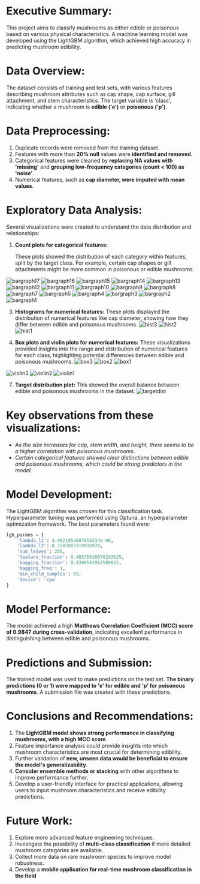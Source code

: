# Executive Summary:
This project aims to classify mushrooms as either edible or poisonous based on various physical characteristics. A machine learning model was developed using the LightGBM algorithm, which achieved high accuracy in predicting mushroom edibility.

# Data Overview:
The dataset consists of training and test sets, with various features describing mushroom attributes such as cap shape, cap surface, gill attachment, and stem characteristics. The target variable is 'class', indicating whether a mushroom is **edible ('e')** or **poisonous ('p')**.

# Data Preprocessing:
1. Duplicate records were removed from the training dataset.
2. Features with more than **20% null** values were **identified and removed**.
3. Categorical features were cleaned by **replacing NA values with 'missing'** and **grouping low-frequency categories (count < 100) as 'noise'**.
4. Numerical features, such as **cap diameter, were imputed with mean values**.

# Exploratory Data Analysis:
Several visualizations were created to understand the data distribution and relationships:

1. **Count plots for categorical features:**

   These plots showed the distribution of each category within features, split by the target class. For example, certain cap shapes or gill attachments might be more common in poisonous or edible mushrooms.

![bargraph17](https://github.com/user-attachments/assets/3539381b-6a50-4854-98f6-13c1e030ef3b)
![bargraph16](https://github.com/user-attachments/assets/8bbf1228-3b9d-47c6-9375-e9cfb9245804)
![bargraph15](https://github.com/user-attachments/assets/8dcc23cb-d73b-48be-9ce2-c5497cecc2d9)
![bargraph14](https://github.com/user-attachments/assets/07b1cad0-027c-40c4-8355-40cdd49ef963)
![bargraph13](https://github.com/user-attachments/assets/66806d8d-6882-40ac-9337-3fc8e8be24a5)
![bargraph12](https://github.com/user-attachments/assets/00ad9d11-2ba2-4cd9-b79d-ca1a3f2766d7)
![bargraph11](https://github.com/user-attachments/assets/ab9ff79f-1776-4b8e-9f17-81a742160345)
![bargraph10](https://github.com/user-attachments/assets/c6c65b62-cf6b-4f08-a0c5-972285b4c850)
![bargraph9](https://github.com/user-attachments/assets/a3bc00a4-9e20-4cf1-907c-b494cc94dcda)
![bargraph8](https://github.com/user-attachments/assets/c552df10-334d-4212-afe5-d8ad7352f892)
![bargraph7](https://github.com/user-attachments/assets/7ca90d36-d563-4bf3-bf76-5d86bcdca0c6)
![bargraph5](https://github.com/user-attachments/assets/47951f8c-43f6-4a30-8329-a7655d43cdd4)
![bargraph4](https://github.com/user-attachments/assets/a854fb45-03a4-4dbd-9eb3-c949b5e1447f)
![bargraph3](https://github.com/user-attachments/assets/5ad2baea-40c3-4b18-8bf9-65f61fa45173)
![bargraph2](https://github.com/user-attachments/assets/b626cfb9-3319-43e2-9e7d-80e46f28dc68)
![bargraph1](https://github.com/user-attachments/assets/4139546e-3489-43a1-a372-6a5220aff980)


3. **Histograms for numerical features:**
   These plots displayed the distribution of numerical features like cap diameter, showing how they differ between edible and poisonous mushrooms.
   ![hist3](https://github.com/user-attachments/assets/42ba8e74-ff9f-42d4-adb1-d101b73bd226)
![hist2](https://github.com/user-attachments/assets/2beb8593-e1a3-4c9f-a258-b98940ec79af)
![hist1](https://github.com/user-attachments/assets/525d8d2b-9267-417b-a99e-c3a5f8bc5550)


5. **Box plots and violin plots for numerical features:**
   These visualizations provided insights into the range and distribution of numerical features for each class, highlighting potential differences between edible and poisonous mushrooms.
   ![box3](https://github.com/user-attachments/assets/9a78f2a1-810a-41df-91a4-cbf38503149a)
![box2](https://github.com/user-attachments/assets/387d4bf0-c75e-47b1-926c-ef2828b10d7f)
![box1](https://github.com/user-attachments/assets/673ee7a5-2124-428c-a385-f899e5a44fe9)

![violin3](https://github.com/user-attachments/assets/a8087ae8-04da-4086-b5d6-9513ab351451)
![violin2](https://github.com/user-attachments/assets/7d870004-9da6-43ef-970a-aa044b3932b6)
![violin1](https://github.com/user-attachments/assets/315a6e59-4442-4159-b21c-06424bb9ca3b)



7. **Target distribution plot:**
   This showed the overall balance between edible and poisonous mushrooms in the dataset.
   ![targetdist](https://github.com/user-attachments/assets/2865d3bb-c2c2-45da-a520-e23641fca2ac)


# Key observations from these visualizations:
- _As the size increases for cap, stem width, and height, there seems to be a higher correlation with poisonous mushrooms._
- _Certain categorical features showed clear distinctions between edible and poisonous mushrooms, which could be strong predictors in the model._

# Model Development:
The LightGBM algorithm was chosen for this classification task. Hyperparameter tuning was performed using Optuna, an hyperparameter optimization framework. The best parameters found were:

```python
lgb_params = {
    'lambda_l1': 4.9821954607856234e-08,
    'lambda_l2': 0.7502003319916978,
    'num_leaves': 256,
    'feature_fraction': 0.46578010078293625,
    'bagging_fraction': 0.9390561952589022,
    'bagging_freq': 1,
    'min_child_samples': 93,
    'device': 'cpu'
}
```

# Model Performance:
The model achieved a high **Matthews Correlation Coefficient (MCC) score of 0.9847 during cross-validation**, indicating excellent performance in distinguishing between edible and poisonous mushrooms.

# Predictions and Submission:
The trained model was used to make predictions on the test set. **The binary predictions (0 or 1) were mapped to 'e' for edible and 'p' for poisonous mushrooms**. A submission file was created with these predictions.

# Conclusions and Recommendations:
1. The **LightGBM model shows strong performance in classifying mushrooms, with a high MCC score**.
2. Feature importance analysis could provide insights into which mushroom characteristics are most crucial for determining edibility.
3. Further validation of **new, unseen data would be beneficial to ensure the model's generalizability**.
4. **Consider ensemble methods or stacking** with other algorithms to improve performance further.
5. Develop a user-friendly interface for practical applications, allowing users to input mushroom characteristics and receive edibility predictions.

# Future Work:
1. Explore more advanced feature engineering techniques.
2. Investigate the possibility of **multi-class classification** if more detailed mushroom categories are available.
3. Collect more data on rare mushroom species to improve model robustness.
4. Develop a **mobile application for real-time mushroom classification in the field**

